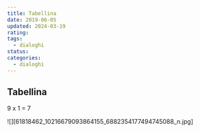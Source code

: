 ```yaml
---
title: Tabellina
date: 2019-06-05
updated: 2024-03-19
rating: 
tags:
  - dialoghi
status: 
categories: 
  - dialoghi
---
```

## Tabellina

9 x 1 = 7

![][61818462_10216679093864155_6882354177494745088_n.jpg]

